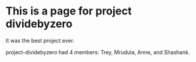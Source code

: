 <h1>
  This is a page for project dividebyzero
  </h1>
  
It was the best project ever.
<br>
<p>project-dividebyzero had 4 members: Trey, Mrudula, Anne, and Shashank.</p>
